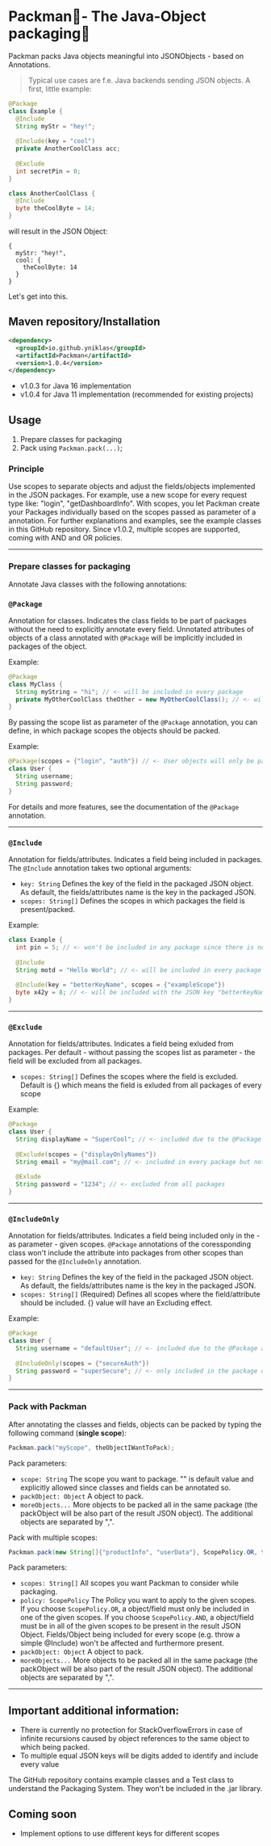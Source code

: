 # Packman:baggage_claim:- The Java-Object packaging:closed_book:
Packman packs Java objects meaningful into JSONObjects - based on Annotations.
> Typical use cases are f.e. Java backends sending JSON objects.
A first, little example:
```java
@Package
class Example {
  @Include
  String myStr = "hey!";
  
  @Include(key = "cool")
  private AnotherCoolClass acc;
  
  @Exclude
  int secretPin = 0;
}

class AnotherCoolClass {
  @Include
  byte theCoolByte = 14;
}
```
will result in the JSON Object:
```
{
  myStr: "hey!",
  cool: {
    theCoolByte: 14
  }
}
```
Let's get into this.
## Maven repository/Installation
```xml
<dependency>
  <groupId>io.github.yniklas</groupId>
  <artifactId>Packman</artifactId>
  <version>1.0.4</version>
</dependency>
```
+ v1.0.3 for Java 16 implementation
+ v1.0.4 for Java 11 implementation (recommended for existing projects)

## Usage
1. Prepare classes for packaging
2. Pack using `Packman.pack(...)`;

### Principle
Use scopes to separate objects and adjust the fields/objects implemented in the JSON packages.
For example, use a new scope for every request type like: "login", "getDashboardInfo". With scopes, you let Packman create your Packages individually based on the scopes passed as 
parameter of a annotation. For further explanations and examples, see the example classes in this GitHub repository.
Since v1.0.2, multiple scopes are supported, coming with AND and OR policies.

---

### Prepare classes for packaging
Annotate Java classes with the following annotations:

### ```@Package``` 
Annotation for classes. Indicates the class fields to be part of packages without the need to explicitly annotate every field.
Unnotated attributes of objects of a class annotated with ```@Package``` will be implicitly included in packages of the object.

Example:
```java
@Package
class MyClass {
  String myString = "hi"; // <- will be included in every package
  private MyOtherCoolClass theOther = new MyOtherCoolClass(); // <- will be included in every package
}
```
By passing the scope list as parameter of the ```@Package``` annotation, you can define, in which package scopes the objects should be packed.

Example:
```java
@Package(scopes = {"login", "auth"}) // <- User objects will only be packaged on package operations on the "login" or "auth" scopes
class User {
  String username;
  String password;
}
```
For details and more features, see the documentation of the ```@Package``` annotation.

---
### ```@Include```
Annotation for fields/attributes. Indicates a field being included in packages. The ```@Include``` annotation takes two optional arguments:
+ ```key: String``` Defines the key of the field in the packaged JSON object. As default, the fields/attributes name is the key in the packaged JSON.
+ ```scopes: String[]``` Defines the scopes in which packages the field is present/packed.

Example:
```java
class Example {
  int pin = 5; // <- won't be included in any package since there is no @Package class annotation or @Include annotation to this field
  
  @Include
  String motd = "Hello World"; // <- will be included in every package
  
  @Include(key = "betterKeyName", scopes = {"exampleScope"})
  byte x42y = 8; // <- will be included with the JSON key "betterKeyName" in packages of the "exampleScope" scope but in no other package
}
```

---
### ```@Exclude```
Annotation for fields/attributes. Indicates a field being exluded from packages. Per default - without passing the scopes list as parameter - the field will be excluded from all packages.
+ ```scopes: String[]``` Defines the scopes where the field is excluded. Default is {} which means the field is exluded from all packages of every scope

Example:
```java
@Package
class User {
  String displayName = "SuperCool"; // <- included due to the @Package annotation of the class
  
  @Exclude(scopes = {"displayOnlyNames"})
  String email = "my@mail.com"; // <- included in every package but not in packages of the scope "displayOnlyNames"
  
  @Exlude
  String password = "1234"; // <- excluded from all packages
}
```

---
### ```@IncludeOnly```
Annotation for fields/attributes. Indicates a field being included only in the - as parameter - given scopes. ```@Package``` annotations of the coressponding class won't include the attribute into packages from other scopes than passed for the ```@IncludeOnly``` annotation.
+ ```key: String``` Defines the key of the field in the packaged JSON object. As default, the fields/attributes name is the key in the packaged JSON.
+ ```scopes: String[]``` (Required) Defines all scopes where the field/attribute should be included. {} value will have an Excluding effect.

Example:
```java
@Package
class User {
  String username = "defaultUser"; // <- included due to the @Package annotation of the class
  
  @IncludeOnly(scopes = {"secureAuth"})
  String password = "superSecure"; // <- only included in the package of the "secureAuth" scope, in no other package
}
```

---
### Pack with Packman
After annotating the classes and fields, objects can be packed by typing the following command (**single scope**):
```java
Packman.pack("myScope", theObjectIWantToPack);
```
Pack parameters:
+ ```scope: String``` The scope you want to package. "" is default value and explicitly allowed since classes and fields can be annotated so.
+ ```packObject: Object``` A object to pack.
+ ```moreObjects...``` More objects to be packed all in the same package (the packObject will be also part of the result JSON object). The additional objects are separated by ",".

Pack with multiple scopes:
```java
Packman.pack(new String[]{"productInfo", "userData"}, ScopePolicy.OR, theObjectIWantToPack);
```
Pack parameters:
+ ```scopes: String[]``` All scopes you want Packman to consider while packaging.
+ ```policy: ScopePolicy``` The Policy you want to apply to the given scopes. If you choose `ScopePolicy.OR`, a object/field must only be included in one of the given scopes. If you choose `ScopePolicy.AND`, a object/field must be in all of the given scopes to be present in the result JSON Object. Fields/Object being included for every scope (e.g. throw a simple @Include) won't be affected and furthermore present.
+ ```packObject: Object``` A object to pack.
+ ```moreObjects...``` More objects to be packed all in the same package (the packObject will be also part of the result JSON object). The additional objects are separated by ",".

---
## Important additional information:
+ There is currently no protection for StackOverflowErrors in case of infinite recursions caused by object references to the same object to which being packed.
+ To multiple equal JSON keys will be digits added to identify and include every value

The GitHub repository contains example classes and a Test class to understand the Packaging System. They won't be included in the .jar library.

## Coming soon
+ Implement options to use different keys for different scopes
